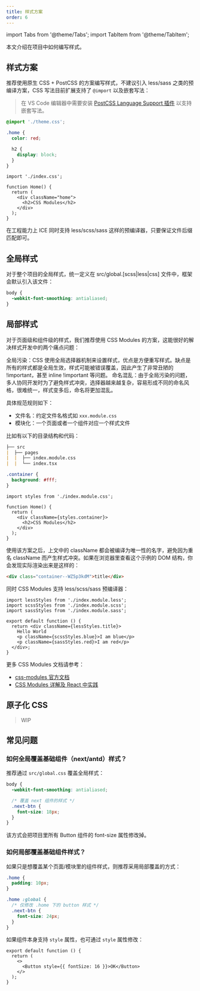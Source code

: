 ```yaml
---
title: 样式方案
order: 6
---
```

import Tabs from '@theme/Tabs';
import TabItem from '@theme/TabItem';

本文介绍在项目中如何编写样式。

## 样式方案

推荐使用原生 CSS + PostCSS 的方案编写样式，不建议引入 less/sass 之类的预编译方案，CSS 写法目前扩展支持了 `@import` 以及嵌套写法：
> 在 VS Code 编辑器中需要安装 [PostCSS Language Support 插件](https://marketplace.visualstudio.com/items?itemName=csstools.postcss) 以支持嵌套写法。

<Tabs>
<TabItem value="css" label="index.css">

```css
@import './theme.css';

.home {
  color: red;

  h2 {
    display: block;
  }
}
```

</TabItem>
<TabItem value="tsx" label="index.tsx">

```tsx
import './index.css';

function Home() {
  return (
    <div className="home">
      <h2>CSS Modules</h2>
    </div>
  );
}
```

</TabItem>
</Tabs>

在工程能力上 ICE 同时支持 less/scss/sass 这样的预编译器，只要保证文件后缀匹配即可。

## 全局样式

对于整个项目的全局样式，统一定义在 src/global.[scss|less|css] 文件中，框架会默认引入该文件：

```css
body {
  -webkit-font-smoothing: antialiased;
}
```

## 局部样式

对于页面级和组件级的样式，我们推荐使用 CSS Modules 的方案，这能很好的解决样式开发中的两个痛点问题：

全局污染：CSS 使用全局选择器机制来设置样式，优点是方便重写样式。缺点是所有的样式都是全局生效，样式可能被错误覆盖，因此产生了非常丑陋的 !important，甚至 inline !important 等问题。
命名混乱：由于全局污染的问题，多人协同开发时为了避免样式冲突，选择器越来越复杂，容易形成不同的命名风格，很难统一，样式变多后，命名将更加混乱。

具体规范规则如下：

- 文件名：约定文件名格式如 `xxx.module.css`
- 模块化：一个页面或者一个组件对应一个样式文件

比如有以下的目录结构和代码：

```markdown
├── src
|  ├── pages
|  |  ├── index.module.css
|  |  └── index.tsx
```

<Tabs>
<TabItem value="css" label="index.module.css">

```css
.container {
  background: #fff;
}
```

</TabItem>
<TabItem value="tsx" label="index.tsx">

```tsx
import styles from './index.module.css';

function Home() {
  return (
    <div className={styles.container}>
      <h2>CSS Modules</h2>
    </div>
  );
}
```

</TabItem>
</Tabs>
使用该方案之后，上文中的 className 都会被编译为唯一性的名字，避免因为重名 className 而产生样式冲突。如果在浏览器里查看这个示例的 DOM 结构，你会发现实际渲染出来是这样的：

```html
<div class="container--WZ5p3kdM">title</div>
```

同时 CSS Modules 支持 less/scss/sass 预编译器：

```tsx
import lessStyles from './index.module.less';
import scssStyles from './index.module.scss';
import sassStyles from './index.module.sass';
 
export default function () {
  return <div className={lessStyles.title}>
    Hello World
    <p className={scssStyles.blue}>I am blue</p>
    <p className={sassStyles.red}>I am red</p>
  </div>;
}
```

更多 CSS Modules 文档请参考：

- [css-modules 官方文档](https://github.com/css-modules/css-modules)
- [CSS Modules 详解及 React 中实践](https://zhuanlan.zhihu.com/p/20495964)

## 原子化 CSS

> WIP

## 常见问题

### 如何全局覆盖基础组件（next/antd）样式？

推荐通过 `src/global.css` 覆盖全局样式：

```css title="src/global.css"
body {
  -webkit-font-smoothing: antialiased;

  /* 覆盖 next 组件的样式 */
  .next-btn {
    font-size: 18px;
  }
}
```

该方式会把项目里所有 Button 组件的 font-size 属性修改掉。

### 如何局部覆盖基础组件样式？

如果只是想覆盖某个页面/模块里的组件样式，则推荐采用局部覆盖的方式：

```css title="./pages/Home/index.module.css"
.home {
  padding: 10px;
}

.home :global {
  /* 仅修改 .home 下的 button 样式 */
  .next-btn {
    font-size: 24px;
  }
}
```

如果组件本身支持 `style` 属性，也可通过 `style` 属性修改：

```tsx title="./pages/Home/index.tsx"
export default function () {
  return (
    <>
      <Button style={{ fontSize: 16 }}>OK</Button>
    </>
  );
}
```

